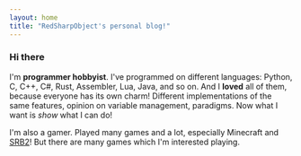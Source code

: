 ```yaml
---
layout: home
title: "RedSharpObject's personal blog!"
---
```


### Hi there

I'm **programmer hobbyist**. I've programmed on different languages: Python, C, C++, C#, Rust,
Assembler, Lua, Java, and so on. And I **loved** all of them, because everyone has its own charm!
Different implementations of the same features, opinion on variable management, paradigms. Now what
I want is _show_ what I can do!

I'm also a gamer. Played many games and a lot, especially Minecraft and [SRB2]! But there are many games
which I'm interested playing.

[SRB2]: https://www.srb2.org
